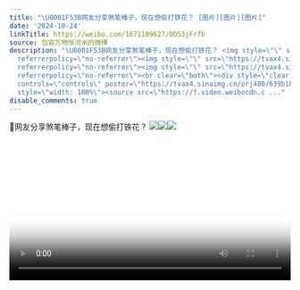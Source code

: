 ```yaml
---
title: "\U0001F53B网友分享煞笔棒子，现在想偷打铁花？ [图片][图片][图片]"
date: '2024-10-24'
linkTitle: https://weibo.com/1671109627/OD53jFrfb
source: 包容万物恒河水的微博
description: "\U0001F53B网友分享煞笔棒子，现在想偷打铁花？ <img style=\"\" src=\"https://tvax4.sinaimg.cn/large/639b1bfbly1huxwd591cmj20h20ieaik.jpg\"
  referrerpolicy=\"no-referrer\"><img style=\"\" src=\"https://tvax4.sinaimg.cn/large/639b1bfbly1huxwd85optj20zu1kenng.jpg\"
  referrerpolicy=\"no-referrer\"><img style=\"\" src=\"https://tvax4.sinaimg.cn/large/639b1bfbly1huxwe925kaj20f00nmwfw.jpg\"
  referrerpolicy=\"no-referrer\"><br clear=\"both\"><div style=\"clear: both\"></div><video
  controls=\"controls\" poster=\"https://tvax4.sinaimg.cn/orj480/639b1bfbly1huxwe94m22j20f00nmwfw.jpg\"
  style=\"width: 100%\"><source src=\"https://f.video.weibocdn.c ..."
disable_comments: true
---
```

🔻网友分享煞笔棒子，现在想偷打铁花？ <img style="" src="https://tvax4.sinaimg.cn/large/639b1bfbly1huxwd591cmj20h20ieaik.jpg" referrerpolicy="no-referrer"><img style="" src="https://tvax4.sinaimg.cn/large/639b1bfbly1huxwd85optj20zu1kenng.jpg" referrerpolicy="no-referrer"><img style="" src="https://tvax4.sinaimg.cn/large/639b1bfbly1huxwe925kaj20f00nmwfw.jpg" referrerpolicy="no-referrer"><br clear="both"><div style="clear: both"></div><video controls="controls" poster="https://tvax4.sinaimg.cn/orj480/639b1bfbly1huxwe94m22j20f00nmwfw.jpg" style="width: 100%"><source src="https://f.video.weibocdn.c ...